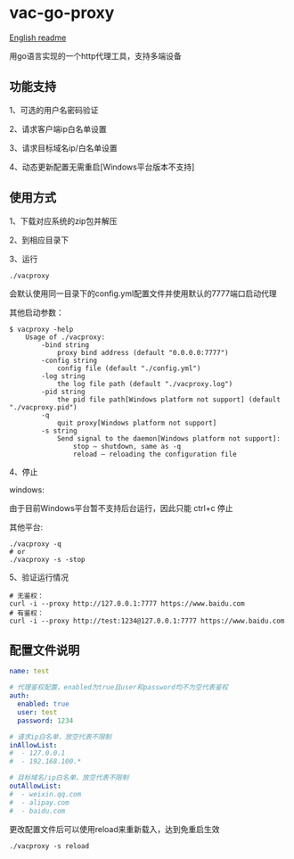 # vac-go-proxy

[English readme](https://github.com/vacuityv/vac-go-proxy/blob/main/README.en.md)

用go语言实现的一个http代理工具，支持多端设备

## 功能支持

1、可选的用户名密码验证

2、请求客户端ip白名单设置

3、请求目标域名ip/白名单设置

4、动态更新配置无需重启[Windows平台版本不支持]

## 使用方式

1、下载对应系统的zip包并解压

2、到相应目录下

3、运行

```shell
./vacproxy 
```

会默认使用同一目录下的config.yml配置文件并使用默认的7777端口启动代理

其他启动参数：

```shell
$ vacproxy -help
    Usage of ./vacproxy:
        -bind string
            proxy bind address (default "0.0.0.0:7777")
        -config string
            config file (default "./config.yml")
        -log string
            the log file path (default "./vacproxy.log")
        -pid string
            the pid file path[Windows platform not support] (default "./vacproxy.pid")
        -q  
            quit proxy[Windows platform not support]
        -s string
            Send signal to the daemon[Windows platform not support]:
                stop — shutdown, same as -q
                reload — reloading the configuration file
```

4、停止

windows:

由于目前Windows平台暂不支持后台运行，因此只能 ctrl+c 停止

其他平台:

```shell
./vacproxy -q
# or
./vacproxy -s -stop
```

5、验证运行情况

```shell
# 无鉴权：
curl -i --proxy http://127.0.0.1:7777 https://www.baidu.com
# 有鉴权：
curl -i --proxy http://test:1234@127.0.0.1:7777 https://www.baidu.com
```

## 配置文件说明

```yml
name: test

# 代理鉴权配置，enabled为true且user和password均不为空代表鉴权
auth:
  enabled: true
  user: test
  password: 1234

# 请求ip白名单，放空代表不限制
inAllowList:
#  - 127.0.0.1
#  - 192.168.100.*

# 目标域名/ip白名单，放空代表不限制
outAllowList:
#  - weixin.qq.com
#  - alipay.com
#  - baidu.com
```

更改配置文件后可以使用reload来重新载入，达到免重启生效

```shell
./vacproxy -s reload
```